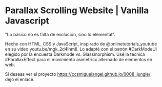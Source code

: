 # Parallax Scrolling Website | Vanilla Javascript

"Lo básico no es falta de evolución, sino lo elemental".

Hecho con HTML, CSS y JavaScript, inspirado de @onlinetutorials_youtube en su video youtu.be/mgk_2d4lhm8. Lo adapté con el patrón #DarkModeUI elegido por la encuesta Darkmode vs. Glassmorphism. Usé la técnica #ParallaxEffect para el movimiento asimétrico alternado de elementos en web.

Si deseas ver el proyecto https://ccsmiguelangel.github.io/0008_jungle/ dejo el enlace.
